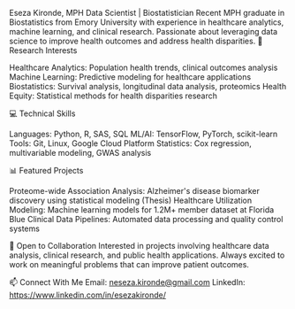 Eseza Kironde, MPH
Data Scientist | Biostatistician
Recent MPH graduate in Biostatistics from Emory University with experience in healthcare analytics, machine learning, and clinical research. Passionate about leveraging data science to improve health outcomes and address health disparities.
🔬 Research Interests

Healthcare Analytics: Population health trends, clinical outcomes analysis
Machine Learning: Predictive modeling for healthcare applications
Biostatistics: Survival analysis, longitudinal data analysis, proteomics
Health Equity: Statistical methods for health disparities research

💻 Technical Skills

Languages: Python, R, SAS, SQL
ML/AI: TensorFlow, PyTorch, scikit-learn
Tools: Git, Linux, Google Cloud Platform
Statistics: Cox regression, multivariable modeling, GWAS analysis

📊 Featured Projects

Proteome-wide Association Analysis: Alzheimer's disease biomarker discovery using statistical modeling (Thesis)
Healthcare Utilization Modeling: Machine learning models for 1.2M+ member dataset at Florida Blue
Clinical Data Pipelines: Automated data processing and quality control systems

🤝 Open to Collaboration
Interested in projects involving healthcare data analysis, clinical research, and public health applications. Always excited to work on meaningful problems that can improve patient outcomes.

📫 Connect With Me
Email: neseza.kironde@gmail.com
LinkedIn: https://www.linkedin.com/in/esezakironde/



<!---
EsezaKironde/EsezaKironde is a ✨ special ✨ repository because its `README.md` (this file) appears on your GitHub profile.
You can click the Preview link to take a look at your changes.
--->
